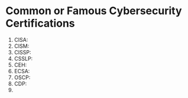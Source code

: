# Common or Famous Cybersecurity Certifications

1. CISA:
2. CISM:
3. CISSP:
4. CSSLP:
5. CEH:
6. ECSA:
7. OSCP:
8. CDP:
9. 